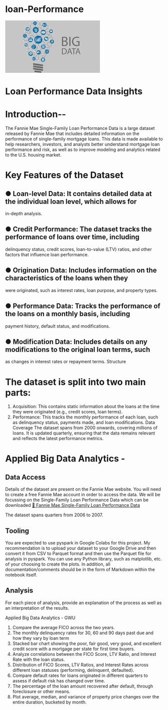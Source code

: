 # loan-Performance
![](https://github.com/vishalgwu/loan-Performance/blob/main/images.jpeg)

# Loan Performance Data Insights
# Introduction--
The Fannie Mae Single-Family Loan Performance Data is a large dataset released by Fannie
Mae that includes detailed information on the performance of single-family mortgage loans. This
data is made available to help researchers, investors, and analysts better understand mortgage
loan performance and risk, as well as to improve modeling and analytics related to the U.S.
housing market.

# Key Features of the Dataset
## ● Loan-level Data: It contains detailed data at the individual loan level, which allows for
in-depth analysis.

## ● Credit Performance: The dataset tracks the performance of loans over time, including
delinquency status, credit scores, loan-to-value (LTV) ratios, and other factors that
influence loan performance.
## ● Origination Data: Includes information on the characteristics of the loans when they
were originated, such as interest rates, loan purpose, and property types.
## ● Performance Data: Tracks the performance of the loans on a monthly basis, including
payment history, default status, and modifications.
## ● Modification Data: Includes details on any modifications to the original loan terms, such
as changes in interest rates or repayment terms.
Structure


# The dataset is split into two main parts:
1. Acquisition: This contains static information about the loans at the time they were
originated (e.g., credit scores, loan terms).
2. Performance: This tracks the monthly performance of each loan, such as delinquency
status, payments made, and loan modifications.
Data Coverage
The dataset spans from 2000 onwards, covering millions of loans.
It is updated quarterly, ensuring that the data remains relevant and reflects the latest
performance metrics.

# Applied Big Data Analytics - 
## Data Access
Details of the dataset are present on the Fannie Mae website.
You will need to create a free Fannie Mae account in order to access the data.
We will be focussing on the Single-Family Loan Performance Data which can be downloaded
[📄 Fannie Mae Single-Family Loan Performance Data](https://capitalmarkets.fanniemae.com/credit-risk-transfer/single-family-credit-risk-transfer/fannie-mae-single-family-loan-performance-data)

The dataset spans quarters from 2006 to 2007.

## Tooling
You are expected to use pyspark in Google Colabs for this project. My recommendation is to
upload your dataset to your  Google Drive and then convert it from CSV to Parquet format
and then use the Parquet file for analysis in pyspark. You can use any Python library, such as
matplotlib, etc. of your choosing to create the plots. In addition, all
documentation/comments should be in the form of Markdown within the notebook itself.

## Analysis
For each piece of analysis, provide an explanation of the process as well as an interpretation of
the results.

Applied Big Data Analytics - GWU
1. Compare the average FICO across the two years.
2. The monthly delinquency rates for 30, 60 and 90 days past due and how they vary by
loan term
3. Stacked bar chart showing the poor, fair good, very good, and excellent credit score with
a mortgage per state for first time buyers.
4. Analyze correlations between the FICO Score, LTV Ratio, and Interest Rate with the
loan status.
5. Distribution of FICO Scores, LTV Ratios, and Interest Rates across different loan
statuses (performing, delinquent, defaulted).
6. Compare default rates for loans originated in different quarters to assess if default risk
has changed over time.
7. The percentage of the loan amount recovered after default, through foreclosure or other
means.
8. Plot average, median, and variance of property price changes over the entire duration,
bucketed by month.


